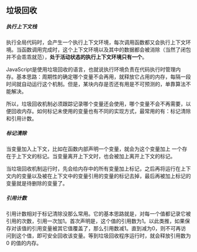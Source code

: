 ## 垃圾回收

##### 执行上下文栈

执行全局代码时，会产生一个执行上下文环境，每次调用函数都又会执行上下文环境。当函数调用完成时，这个上下文环境以及其中的数据都会被消除（当然了闭包并不会乖乖就范），**处于活动状态的执行上下文环境只有一个**。

JavaScript是使用垃圾回收的语言，也就说执行环境负责在代码执行时管理内存。基本思路：周期性的确定哪个变量不会再用，就释放它占用的内存，每隔一段时间就自动运行这个机制。但是，某块内存是否还有用是不可预测的，单靠算法不能解决。

所以，垃圾回收机制必须跟踪记录哪个变量还会使用，哪个变量不会不再需要，以便回收内存。如何标记未使用的变量也有不同的实现方式，最常用的有：标记清除和引用计数。

##### 标记清除

当变量加入上下文，比如在函数内部声明一个变量，就会为这个变量加上 一个存在于上下文的标记。当变量离开上下文时，也会被加上离开上下文的标记。

当垃圾回收机制运行时，先会给内存中的所有变量加上标记，之后再将运行在上下文内的变量以及被在上下文中的变量引用的变量的标记去掉，最后再被加上标记的变量就是待删除的变量了。

##### 引用计数

引用计数相对于标记清除没那么常用。它的基本思路就是，对每一个值都记录它被引用的次数，引用一次加1。首次声明是，这个值的引用数为1。以此类推，如果保存对该值的引用变量被其它值覆盖了，那么引用数减1。直到减为0，则不可再访问到这个值，即可安全回收该变量。等到垃圾回收程序运行时，就会释放引用数为0 的值的内存。